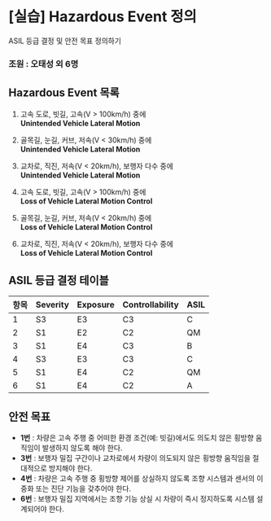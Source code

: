 # [실습] Hazardous Event 정의  
ASIL 등급 결정 및 안전 목표 정의하기

### 조원 : 오태성 외 6명

## Hazardous Event 목록

1. 고속 도로, 빗길, 고속(V > 100km/h) 중에  
   **Unintended Vehicle Lateral Motion**

2. 골목길, 눈길, 커브, 저속(V < 30km/h) 중에  
   **Unintended Vehicle Lateral Motion**

3. 교차로, 직진, 저속(V < 20km/h), 보행자 다수 중에  
   **Unintended Vehicle Lateral Motion**

4. 고속 도로, 빗길, 고속(V > 100km/h) 중에  
   **Loss of Vehicle Lateral Motion Control**

5. 골목길, 눈길, 커브, 저속(V < 20km/h) 중에  
   **Loss of Vehicle Lateral Motion Control**

6. 교차로, 직진, 저속(V < 20km/h), 보행자 다수 중에  
   **Loss of Vehicle Lateral Motion Control**

## ASIL 등급 결정 테이블

| 항목 | Severity | Exposure | Controllability | ASIL |
|------|----------|----------|-----------------|------|
| 1    | S3       | E3       | C3              | C    |
| 2    | S1       | E2       | C2              | QM   |
| 3    | S1       | E4       | C3              | B    |
| 4    | S3       | E3       | C3              | C    |
| 5    | S1       | E4       | C2              | QM   |
| 6    | S1       | E4       | C2              | A    |

## 안전 목표

- **1번** : 차량은 고속 주행 중 어떠한 환경 조건(예: 빗길)에서도 의도치 않은 횡방향 움직임이 발생하지 않도록 해야 한다.
- **3번** : 보행자 밀집 구간이나 교차로에서 차량이 의도되지 않은 횡방향 움직임을 절대적으로 방지해야 한다.
- **4번** : 차량은 고속 주행 중 횡방향 제어를 상실하지 않도록 조향 시스템과 센서의 이중화 또는 진단 기능을 갖추어야 한다.
- **6번** : 보행자 밀집 지역에서는 조향 기능 상실 시 차량이 즉시 정지하도록 시스템 설계되어야 한다.
